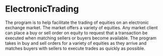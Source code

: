 # ElectronicTrading
The program is to help facilitate the trading of equities on an electronic exchange market. The market offers a variety of equities. Any market client can place a buy or sell order on equity to request that a transaction be executed when matching sellers or buyers become available. The program takes in buy and sell orders for a variety of equities as they arrive and matches buyers with sellers to execute trades as quickly as possible.
